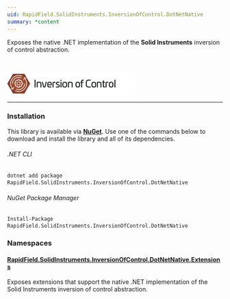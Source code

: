 ```yaml
---
uid: RapidField.SolidInstruments.InversionOfControl.DotNetNative
summary: *content
---
```


<!--
Copyright (c) RapidField LLC. Licensed under the MIT License. See LICENSE.txt in the project root for license information.
-->

Exposes the native .NET implementation of the **Solid Instruments** inversion of control abstraction.

<br />

![Inversion of Control label](../images/Label.InversionOfControl.300w.png)
- - -

### Installation

This library is available via [**NuGet**](https://docs.microsoft.com/en-us/nuget/quickstart/install-and-use-a-package-in-visual-studio). Use one of the commands below to download and install the library and all of its dependencies.

###### .NET CLI

```shell
dotnet add package RapidField.SolidInstruments.InversionOfControl.DotNetNative
```

###### NuGet Package Manager

```shell
Install-Package RapidField.SolidInstruments.InversionOfControl.DotNetNative
```

### Namespaces

#### [RapidField.SolidInstruments.InversionOfControl.DotNetNative.Extensions](https://www.solidinstruments.com/api/RapidField.SolidInstruments.InversionOfControl.DotNetNative.Extensions.html)

<section>
Exposes extensions that support the native .NET implementation of the Solid Instruments inversion of control abstraction.
</section>